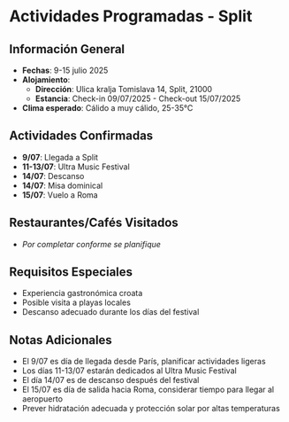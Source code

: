 # Actividades Programadas - Split

## Información General
- **Fechas**: 9-15 julio 2025
- **Alojamiento**: 
  * **Dirección**: Ulica kralja Tomislava 14, Split, 21000
  * **Estancia**: Check-in 09/07/2025 - Check-out 15/07/2025
- **Clima esperado**: Cálido a muy cálido, 25-35°C

## Actividades Confirmadas
- **9/07**: Llegada a Split
- **11-13/07**: Ultra Music Festival
- **14/07**: Descanso
- **14/07**: Misa dominical
- **15/07**: Vuelo a Roma

## Restaurantes/Cafés Visitados
- *Por completar conforme se planifique*

## Requisitos Especiales
- Experiencia gastronómica croata
- Posible visita a playas locales
- Descanso adecuado durante los días del festival

## Notas Adicionales
- El 9/07 es día de llegada desde París, planificar actividades ligeras
- Los días 11-13/07 estarán dedicados al Ultra Music Festival
- El día 14/07 es de descanso después del festival
- El 15/07 es día de salida hacia Roma, considerar tiempo para llegar al aeropuerto
- Prever hidratación adecuada y protección solar por altas temperaturas
